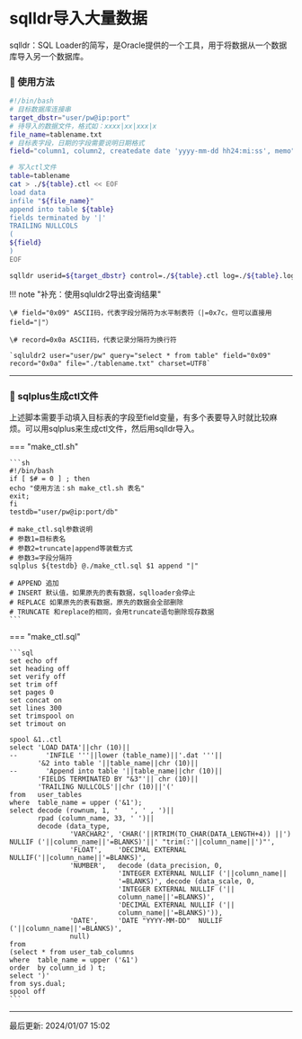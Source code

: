 # sqlldr导入大量数据

sqlldr：SQL Loader的简写，是Oracle提供的一个工具，用于将数据从一个数据库导入另一个数据库。

### 🚁 使用方法

```bash
#!/bin/bash
# 目标数据库连接串
target_dbstr="user/pw@ip:port"
# 待导入的数据文件，格式如：xxxx|xx|xxx|x
file_name=tablename.txt
# 目标表字段，日期的字段需要说明日期格式
field="column1, column2, createdate date 'yyyy-mm-dd hh24:mi:ss', memo"

# 写入ctl文件
table=tablename
cat > ./${table}.ctl << EOF
load data
infile "${file_name}"
append into table ${table}
fields terminated by '|'
TRAILING NULLCOLS
(
${field}
)
EOF

sqlldr userid=${target_dbstr} control=./${table}.ctl log=./${table}.log bad=./${table}.bad

```
!!! note "补充：使用sqluldr2导出查询结果"

    \# field="0x09" ASCII码，代表字段分隔符为水平制表符（|=0x7c，但可以直接用field="|"）

    \# record=0x0a ASCII码，代表记录分隔符为换行符

    `sqluldr2 user="user/pw" query="select * from table" field="0x09" record="0x0a" file="./tablename.txt" charset=UTF8`

---

### 🚁 sqlplus生成ctl文件

上述脚本需要手动填入目标表的字段至field变量，有多个表要导入时就比较麻烦。可以用sqlplus来生成ctl文件，然后用sqlldr导入。

=== "make_ctl.sh"

    ```sh
    #!/bin/bash
    if [ $# = 0 ] ; then
    echo "使用方法：sh make_ctl.sh 表名"
    exit;
    fi
    testdb="user/pw@ip:port/db"
    
    # make_ctl.sql参数说明
    # 参数1=目标表名
    # 参数2=truncate|append等装载方式
    # 参数3=字段分隔符
    sqlplus ${testdb} @./make_ctl.sql $1 append "|"
    
    # APPEND 追加
    # INSERT 默认值，如果原先的表有数据，sqlloader会停止
    # REPLACE 如果原先的表有数据，原先的数据会全部删除
    # TRUNCATE 和replace的相同，会用truncate语句删除现存数据
    ```

=== "make_ctl.sql"

    ```sql
    set echo off                                     
    set heading off                                  
    set verify off                                   
    set trim off                                     
    set pages 0                                      
    set concat on                                    
    set lines 300                                    
    set trimspool on                                 
    set trimout on     

    spool &1..ctl                                    
    select 'LOAD DATA'||chr (10)||             
    --       'INFILE '''||lower (table_name)||'.dat '''||
           '&2 into table '||table_name||chr (10)||     
    --       'Append into table '||table_name||chr (10)||     
           'FIELDS TERMINATED BY "&3"'|| chr (10)||
           'TRAILING NULLCOLS'||chr (10)||'('        
    from   user_tables                                
    where  table_name = upper ('&1');                
    select decode (rownum, 1, '   ', ' , ')||
           rpad (column_name, 33, ' ')||
           decode (data_type,
                   'VARCHAR2', 'CHAR('||RTRIM(TO_CHAR(DATA_LENGTH+4)) ||')  NULLIF ('||column_name||'=BLANKS)'||' "trim(:'||column_name||')"',
                   'FLOAT',    'DECIMAL EXTERNAL NULLIF('||column_name||'=BLANKS)',
                   'NUMBER',   decode (data_precision, 0,
                               'INTEGER EXTERNAL NULLIF ('||column_name||
                               '=BLANKS)', decode (data_scale, 0,
                               'INTEGER EXTERNAL NULLIF ('||
                               column_name||'=BLANKS)',
                               'DECIMAL EXTERNAL NULLIF ('||
                               column_name||'=BLANKS)')),
                   'DATE',     'DATE "YYYY-MM-DD"  NULLIF ('||column_name||'=BLANKS)',
                   null)
    from   
    (select * from user_tab_columns
    where  table_name = upper ('&1')
    order  by column_id ) t;                           
    select ')'                                       
    from sys.dual;
    spool off 
    ```

---
最后更新: 2024/01/07 15:02
